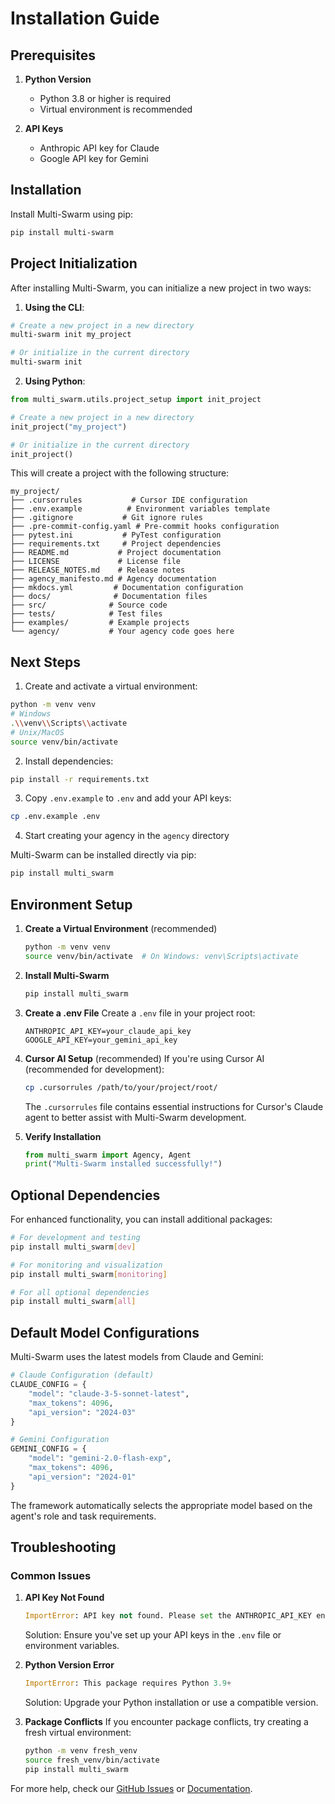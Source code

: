 # Installation Guide

## Prerequisites

1. **Python Version**
   - Python 3.8 or higher is required
   - Virtual environment is recommended

2. **API Keys**
   - Anthropic API key for Claude
   - Google API key for Gemini

## Installation

Install Multi-Swarm using pip:

```bash
pip install multi-swarm
```

## Project Initialization

After installing Multi-Swarm, you can initialize a new project in two ways:

1. **Using the CLI**:
```bash
# Create a new project in a new directory
multi-swarm init my_project

# Or initialize in the current directory
multi-swarm init
```

2. **Using Python**:
```python
from multi_swarm.utils.project_setup import init_project

# Create a new project in a new directory
init_project("my_project")

# Or initialize in the current directory
init_project()
```

This will create a project with the following structure:
```
my_project/
├── .cursorrules           # Cursor IDE configuration
├── .env.example          # Environment variables template
├── .gitignore           # Git ignore rules
├── .pre-commit-config.yaml # Pre-commit hooks configuration
├── pytest.ini           # PyTest configuration
├── requirements.txt     # Project dependencies
├── README.md           # Project documentation
├── LICENSE             # License file
├── RELEASE_NOTES.md    # Release notes
├── agency_manifesto.md # Agency documentation
├── mkdocs.yml         # Documentation configuration
├── docs/              # Documentation files
├── src/              # Source code
├── tests/            # Test files
├── examples/         # Example projects
└── agency/           # Your agency code goes here
```

## Next Steps

1. Create and activate a virtual environment:
```bash
python -m venv venv
# Windows
.\\venv\\Scripts\\activate
# Unix/MacOS
source venv/bin/activate
```

2. Install dependencies:
```bash
pip install -r requirements.txt
```

3. Copy `.env.example` to `.env` and add your API keys:
```bash
cp .env.example .env
```

4. Start creating your agency in the `agency` directory

Multi-Swarm can be installed directly via pip:

```bash
pip install multi_swarm
```

## Environment Setup

1. **Create a Virtual Environment** (recommended)
   ```bash
   python -m venv venv
   source venv/bin/activate  # On Windows: venv\Scripts\activate
   ```

2. **Install Multi-Swarm**
   ```bash
   pip install multi_swarm
   ```

3. **Create a .env File**
   Create a `.env` file in your project root:
   ```env
   ANTHROPIC_API_KEY=your_claude_api_key
   GOOGLE_API_KEY=your_gemini_api_key
   ```

4. **Cursor AI Setup** (recommended)
   If you're using Cursor AI (recommended for development):
   ```bash
   cp .cursorrules /path/to/your/project/root/
   ```
   The `.cursorrules` file contains essential instructions for Cursor's Claude agent to better assist with Multi-Swarm development.

5. **Verify Installation**
   ```python
   from multi_swarm import Agency, Agent
   print("Multi-Swarm installed successfully!")
   ```

## Optional Dependencies

For enhanced functionality, you can install additional packages:

```bash
# For development and testing
pip install multi_swarm[dev]

# For monitoring and visualization
pip install multi_swarm[monitoring]

# For all optional dependencies
pip install multi_swarm[all]
```

## Default Model Configurations

Multi-Swarm uses the latest models from Claude and Gemini:

```python
# Claude Configuration (default)
CLAUDE_CONFIG = {
    "model": "claude-3-5-sonnet-latest",
    "max_tokens": 4096,
    "api_version": "2024-03"
}

# Gemini Configuration
GEMINI_CONFIG = {
    "model": "gemini-2.0-flash-exp",
    "max_tokens": 4096,
    "api_version": "2024-01"
}
```

The framework automatically selects the appropriate model based on the agent's role and task requirements.

## Troubleshooting

### Common Issues

1. **API Key Not Found**
   ```python
   ImportError: API key not found. Please set the ANTHROPIC_API_KEY environment variable.
   ```
   Solution: Ensure you've set up your API keys in the `.env` file or environment variables.

2. **Python Version Error**
   ```python
   ImportError: This package requires Python 3.9+
   ```
   Solution: Upgrade your Python installation or use a compatible version.

3. **Package Conflicts**
   If you encounter package conflicts, try creating a fresh virtual environment:
   ```bash
   python -m venv fresh_venv
   source fresh_venv/bin/activate
   pip install multi_swarm
   ```

For more help, check our [GitHub Issues](https://github.com/bartvanspitaels99/multi-swarm/issues) or [Documentation](https://multi-swarm.readthedocs.io/). 